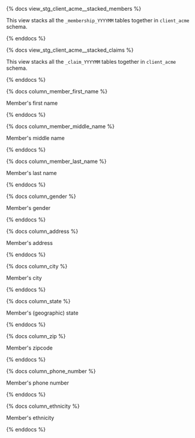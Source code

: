 {% docs view_stg_client_acme__stacked_members %}

This view stacks all the `_membership_YYYYMM` tables together in `client_acme` schema.

{% enddocs %}

{% docs view_stg_client_acme__stacked_claims %}

This view stacks all the `_claim_YYYYMM` tables together in `client_acme` schema.

{% enddocs %}

{% docs column_member_first_name %}

Member's first name

{% enddocs %}

{% docs column_member_middle_name %}

Member's middle name

{% enddocs %}

{% docs column_member_last_name %}

Member's last name

{% enddocs %}

{% docs column_gender %}

Member's gender

{% enddocs %}


{% docs column_address %}

Member's address

{% enddocs %}

{% docs column_city %}

Member's city

{% enddocs %}

{% docs column_state %}

Member's (geographic) state

{% enddocs %}

{% docs column_zip %}

Member's zipcode

{% enddocs %}

{% docs column_phone_number %}

Member's phone number

{% enddocs %}

{% docs column_ethnicity %}

Member's ethnicity

{% enddocs %}
